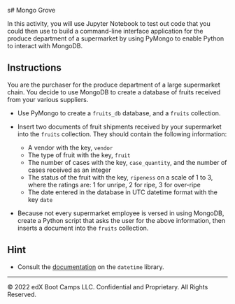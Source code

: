 s# Mongo Grove

In this activity, you will use Jupyter Notebook to test out code that you could then use to build a command-line interface application for the produce department of a supermarket by using PyMongo to enable Python to interact with MongoDB.

## Instructions

You are the purchaser for the produce department of a large supermarket chain. You decide to use MongoDB to create a database of fruits received from your various suppliers.

* Use PyMongo to create a `fruits_db` database, and a `fruits` collection.

* Insert two documents of fruit shipments received by your supermarket into the `fruits` collection. They should contain the following information: 
    * A vendor with the key, `vendor`
    * The type of fruit with the key, `fruit`
    * The number of cases with the key, `case_quantity`, and the number of cases received as an integer
    * The status of the fruit with the key, `ripeness` on a scale of 1 to 3, where the ratings are: 1 for unripe, 2 for ripe, 3 for over-ripe
    *  The date entered in the database in UTC datetime format with the key `date` 

* Because not every supermarket employee is versed in using MongoDB, create a Python script that asks the user for the above information, then inserts a document into the `fruits` collection.

## Hint

* Consult the [documentation](https://docs.python.org/3/library/datetime.html) on the `datetime` library.

---

© 2022 edX Boot Camps LLC. Confidential and Proprietary. All Rights Reserved.